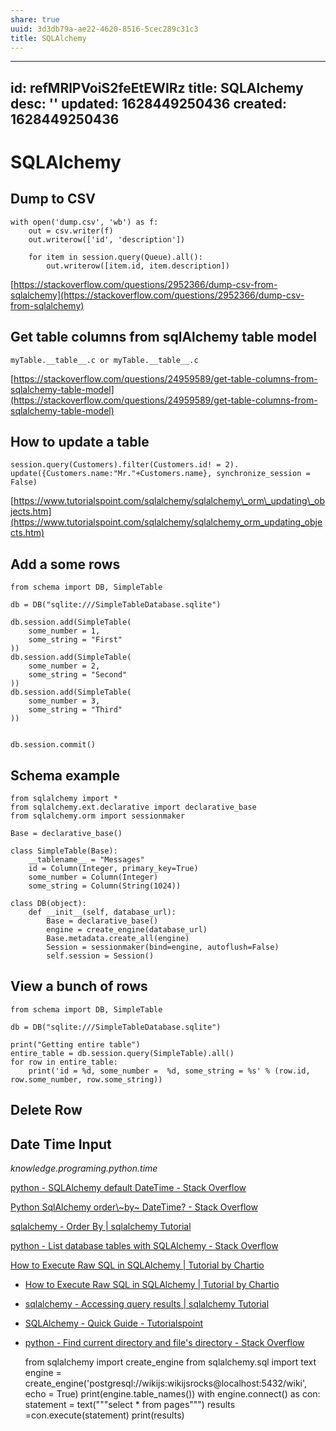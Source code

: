 ```yaml
---
share: true
uuid: 3d3db79a-ae22-4620-8516-5cec289c31c3
title: SQLAlchemy
---
```

---
id: refMRlPVoiS2feEtEWIRz
title: SQLAlchemy
desc: ''
updated: 1628449250436
created: 1628449250436
---
# SQLAlchemy
Dump to CSV
-----------

    with open('dump.csv', 'wb') as f:
        out = csv.writer(f)
        out.writerow(['id', 'description'])
    
        for item in session.query(Queue).all():
            out.writerow([item.id, item.description])
    

[https://stackoverflow.com/questions/2952366/dump-csv-from-sqlalchemy](https://stackoverflow.com/questions/2952366/dump-csv-from-sqlalchemy)

Get table columns from sqlAlchemy table model
---------------------------------------------

`myTable.__table__.c or myTable.__table__.c`

[https://stackoverflow.com/questions/24959589/get-table-columns-from-sqlalchemy-table-model](https://stackoverflow.com/questions/24959589/get-table-columns-from-sqlalchemy-table-model)

How to update a table
---------------------

    session.query(Customers).filter(Customers.id! = 2).
    update({Customers.name:"Mr."+Customers.name}, synchronize_session = False)
    

[https://www.tutorialspoint.com/sqlalchemy/sqlalchemy\_orm\_updating\_objects.htm](https://www.tutorialspoint.com/sqlalchemy/sqlalchemy_orm_updating_objects.htm)

Add a some rows
---------------

    from schema import DB, SimpleTable
    
    db = DB("sqlite:///SimpleTableDatabase.sqlite")
    
    db.session.add(SimpleTable(
        some_number = 1,
        some_string = "First"
    ))
    db.session.add(SimpleTable(
        some_number = 2,
        some_string = "Second"
    ))
    db.session.add(SimpleTable(
        some_number = 3,
        some_string = "Third"
    ))
    
    
    db.session.commit()
    

Schema example
--------------

    from sqlalchemy import *
    from sqlalchemy.ext.declarative import declarative_base
    from sqlalchemy.orm import sessionmaker
    
    Base = declarative_base()
    
    class SimpleTable(Base):
        __tablename__ = "Messages"
        id = Column(Integer, primary_key=True)
        some_number = Column(Integer)
        some_string = Column(String(1024))
    
    class DB(object):
        def __init__(self, database_url):
            Base = declarative_base()
            engine = create_engine(database_url)
            Base.metadata.create_all(engine)
            Session = sessionmaker(bind=engine, autoflush=False)
            self.session = Session()
    

View a bunch of rows
--------------------

    from schema import DB, SimpleTable
    
    db = DB("sqlite:///SimpleTableDatabase.sqlite")
    
    print("Getting entire table")
    entire_table = db.session.query(SimpleTable).all()
    for row in entire_table:
        print('id = %d, some_number =  %d, some_string = %s' % (row.id, row.some_number, row.some_string))
    

Delete Row
----------

Date Time Input
---------------

_knowledge.programing.python.time_

[python - SQLAlchemy default DateTime - Stack Overflow](https://stackoverflow.com/questions/13370317/sqlalchemy-default-datetime)

[Python SqlAlchemy order\\~by~ DateTime? - Stack Overflow](https://stackoverflow.com/questions/4582264/python-sqlalchemy-order-by-datetime)

[sqlalchemy - Order By | sqlalchemy Tutorial](https://riptutorial.com/sqlalchemy/example/12146/order-by)

[python - List database tables with SQLAlchemy - Stack Overflow](https://stackoverflow.com/questions/21310549/list-database-tables-with-sqlalchemy)

[How to Execute Raw SQL in SQLAlchemy | Tutorial by Chartio](https://chartio.com/resources/tutorials/how-to-execute-raw-sql-in-sqlalchemy/)

*   [How to Execute Raw SQL in SQLAlchemy | Tutorial by Chartio](https://chartio.com/resources/tutorials/how-to-execute-raw-sql-in-sqlalchemy/)
*   [sqlalchemy - Accessing query results | sqlalchemy Tutorial](https://riptutorial.com/sqlalchemy/example/22161/accessing-query-results)
*   [SQLAlchemy - Quick Guide - Tutorialspoint](https://www.tutorialspoint.com/sqlalchemy/sqlalchemy_quick_guide.htm)
*   [python - Find current directory and file's directory - Stack Overflow](https://stackoverflow.com/questions/5137497/find-current-directory-and-files-directory)

    from sqlalchemy import create_engine
    from sqlalchemy.sql import text
    engine = create_engine('postgresql://wikijs:wikijsrocks@localhost:5432/wiki', echo = True)
    print(engine.table_names())
    with engine.connect() as con:
        statement = text("""select * from pages""")
        results =con.execute(statement)
        print(results)
